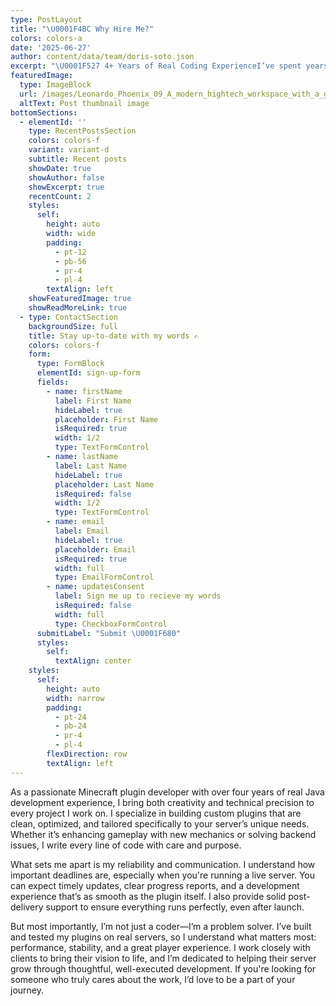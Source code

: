 ```yaml
---
type: PostLayout
title: "\U0001F4BC Why Hire Me?"
colors: colors-a
date: '2025-06-27'
author: content/data/team/doris-soto.json
excerpt: "\U0001F527 4+ Years of Real Coding ExperienceI’ve spent years mastering Java and the Minecraft plugin ecosystem. I don’t rely on drag-and-drop tools — I write clean, optimized, and scalable code built specifically for your server’s needs."
featuredImage:
  type: ImageBlock
  url: /images/Leonardo_Phoenix_09_A_modern_hightech_workspace_with_a_glowing_3.jpg
  altText: Post thumbnail image
bottomSections:
  - elementId: ''
    type: RecentPostsSection
    colors: colors-f
    variant: variant-d
    subtitle: Recent posts
    showDate: true
    showAuthor: false
    showExcerpt: true
    recentCount: 2
    styles:
      self:
        height: auto
        width: wide
        padding:
          - pt-12
          - pb-56
          - pr-4
          - pl-4
        textAlign: left
    showFeaturedImage: true
    showReadMoreLink: true
  - type: ContactSection
    backgroundSize: full
    title: Stay up-to-date with my words ✍️
    colors: colors-f
    form:
      type: FormBlock
      elementId: sign-up-form
      fields:
        - name: firstName
          label: First Name
          hideLabel: true
          placeholder: First Name
          isRequired: true
          width: 1/2
          type: TextFormControl
        - name: lastName
          label: Last Name
          hideLabel: true
          placeholder: Last Name
          isRequired: false
          width: 1/2
          type: TextFormControl
        - name: email
          label: Email
          hideLabel: true
          placeholder: Email
          isRequired: true
          width: full
          type: EmailFormControl
        - name: updatesConsent
          label: Sign me up to recieve my words
          isRequired: false
          width: full
          type: CheckboxFormControl
      submitLabel: "Submit \U0001F680"
      styles:
        self:
          textAlign: center
    styles:
      self:
        height: auto
        width: narrow
        padding:
          - pt-24
          - pb-24
          - pr-4
          - pl-4
        flexDirection: row
        textAlign: left
---
```

As a passionate Minecraft plugin developer with over four years of real Java development experience, I bring both creativity and technical precision to every project I work on. I specialize in building custom plugins that are clean, optimized, and tailored specifically to your server’s unique needs. Whether it’s enhancing gameplay with new mechanics or solving backend issues, I write every line of code with care and purpose.

What sets me apart is my reliability and communication. I understand how important deadlines are, especially when you're running a live server. You can expect timely updates, clear progress reports, and a development experience that’s as smooth as the plugin itself. I also provide solid post-delivery support to ensure everything runs perfectly, even after launch.

But most importantly, I’m not just a coder—I’m a problem solver. I’ve built and tested my plugins on real servers, so I understand what matters most: performance, stability, and a great player experience. I work closely with clients to bring their vision to life, and I’m dedicated to helping their server grow through thoughtful, well-executed development. If you're looking for someone who truly cares about the work, I’d love to be a part of your journey.
